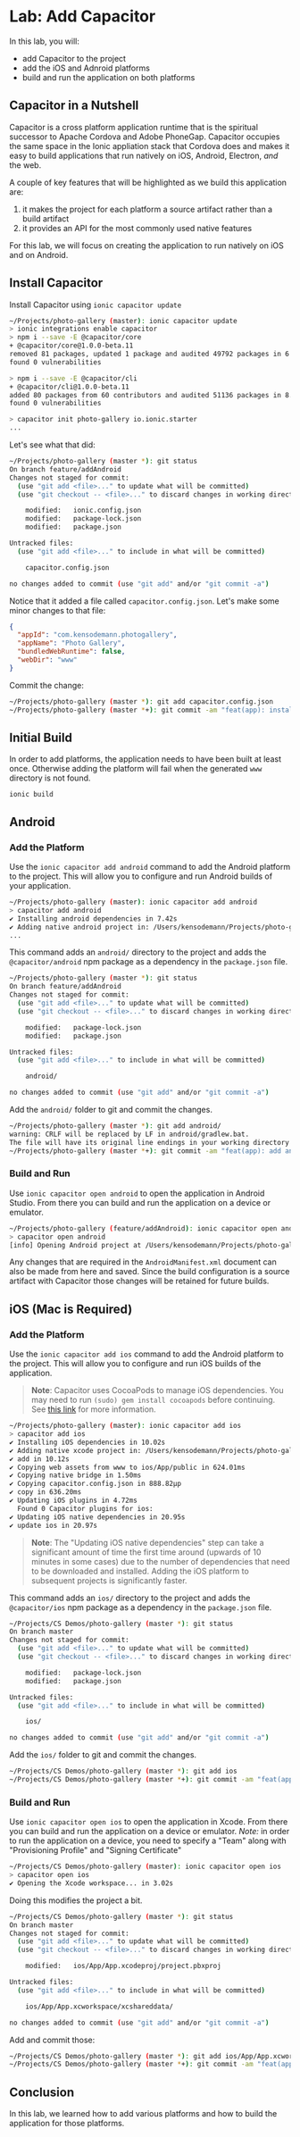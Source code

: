 # Lab: Add Capacitor

In this lab, you will:

* add Capacitor to the project
* add the iOS and Adnroid platforms
* build and run the application on both platforms

## Capacitor in a Nutshell

Capacitor is a cross platform application runtime that is the spiritual successor to Apache Cordova and Adobe PhoneGap. Capacitor occupies the same space in the Ionic appliation stack that Cordova does and makes it easy to build applications that run natively on iOS, Android, Electron, _and_ the web.

A couple of key features that will be highlighted as we build this application are:

1. it makes the project for each platform a source artifact rather than a build artifact
1. it provides an API for the most commonly used native features

For this lab, we will focus on creating the application to run natively on iOS and on Android.

## Install Capacitor

Install Capacitor using `ionic capacitor update`

```bash
~/Projects/photo-gallery (master): ionic capacitor update
> ionic integrations enable capacitor
> npm i --save -E @capacitor/core
+ @capacitor/core@1.0.0-beta.11
removed 81 packages, updated 1 package and audited 49792 packages in 6.309s
found 0 vulnerabilities

> npm i --save -E @capacitor/cli
+ @capacitor/cli@1.0.0-beta.11
added 80 packages from 60 contributors and audited 51136 packages in 8.688s
found 0 vulnerabilities

> capacitor init photo-gallery io.ionic.starter
...
```

Let's see what that did:

```bash
~/Projects/photo-gallery (master *): git status
On branch feature/addAndroid
Changes not staged for commit:
  (use "git add <file>..." to update what will be committed)
  (use "git checkout -- <file>..." to discard changes in working directory)

	modified:   ionic.config.json
	modified:   package-lock.json
	modified:   package.json

Untracked files:
  (use "git add <file>..." to include in what will be committed)

	capacitor.config.json

no changes added to commit (use "git add" and/or "git commit -a")
```

Notice that it added a file called `capacitor.config.json`. Let's make some minor changes to that file:

```json
{
  "appId": "com.kensodemann.photogallery",
  "appName": "Photo Gallery",
  "bundledWebRuntime": false,
  "webDir": "www"
}
```

Commit the change:

```bash
~/Projects/photo-gallery (master *): git add capacitor.config.json
~/Projects/photo-gallery (master *+): git commit -am "feat(app): install capacitor"
```

## Initial Build

In order to add platforms, the application needs to have been built at least once. Otherwise adding the platform will fail when the generated `www` directory is not found.

`ionic build`

## Android

### Add the Platform

Use the `ionic capacitor add android` command to add the Android platform to the project. This will allow you to configure and run Android builds of your application.

```bash
~/Projects/photo-gallery (master): ionic capacitor add android
> capacitor add android
✔ Installing android dependencies in 7.42s
✔ Adding native android project in: /Users/kensodemann/Projects/photo-gallery/android in 75.78ms
...
```

This command adds an `android/` directory to the project and adds the `@capacitor/android` npm package as a dependency in the `package.json` file.

```bash
~/Projects/photo-gallery (master *): git status
On branch feature/addAndroid
Changes not staged for commit:
  (use "git add <file>..." to update what will be committed)
  (use "git checkout -- <file>..." to discard changes in working directory)

	modified:   package-lock.json
	modified:   package.json

Untracked files:
  (use "git add <file>..." to include in what will be committed)

	android/

no changes added to commit (use "git add" and/or "git commit -a")
```

Add the `android/` folder to git and commit the changes. 

```bash
~/Projects/photo-gallery (master *): git add android/
warning: CRLF will be replaced by LF in android/gradlew.bat.
The file will have its original line endings in your working directory
~/Projects/photo-gallery (master *+): git commit -am "feat(app): add android"
```

### Build and Run

Use `ionic capacitor open android` to open the application in Android Studio. From there you can build and run the application on a device or emulator.

```bash
~/Projects/photo-gallery (feature/addAndroid): ionic capacitor open android
> capacitor open android
[info] Opening Android project at /Users/kensodemann/Projects/photo-gallery/android
```

Any changes that are required in the `AndroidManifest.xml` document can also be made from here and saved. Since the build configuration is a source artifact with Capacitor those changes will be retained for future builds.

## iOS (Mac is Required)

### Add the Platform

Use the `ionic capacitor add ios` command to add the Android platform to the project. This will allow you to configure and run iOS builds of the application.

> **Note**: Capacitor uses CocoaPods to manage iOS dependencies. You may need to run `(sudo) gem install cocoapods` before continuing. See <a href="https://guides.cocoapods.org/using/getting-started.html#installation" target="_blank">this link</a> for more information.

```bash
~/Projects/photo-gallery (master): ionic capacitor add ios
> capacitor add ios
✔ Installing iOS dependencies in 10.02s
✔ Adding native xcode project in: /Users/kensodemann/Projects/photo-gallery/ios in 93.29ms
✔ add in 10.12s
✔ Copying web assets from www to ios/App/public in 624.01ms
✔ Copying native bridge in 1.50ms
✔ Copying capacitor.config.json in 888.82μp
✔ copy in 636.20ms
✔ Updating iOS plugins in 4.72ms
  Found 0 Capacitor plugins for ios:
✔ Updating iOS native dependencies in 20.95s
✔ update ios in 20.97s
```

> **Note**: The "Updating iOS native dependencies" step can take a significant amount of time the first time around (upwards of 10 minutes in some cases) due to the number of dependencies that need to be downloaded and installed. Adding the iOS platform to subsequent projects is significantly faster.

This command adds an `ios/` directory to the project and adds the `@capacitor/ios` npm package as a dependency in the `package.json` file.

```bash
~/Projects/CS Demos/photo-gallery (master *): git status
On branch master
Changes not staged for commit:
  (use "git add <file>..." to update what will be committed)
  (use "git checkout -- <file>..." to discard changes in working directory)

	modified:   package-lock.json
	modified:   package.json

Untracked files:
  (use "git add <file>..." to include in what will be committed)

	ios/

no changes added to commit (use "git add" and/or "git commit -a")
```

Add the `ios/` folder to git and commit the changes. 

```bash
~/Projects/CS Demos/photo-gallery (master *): git add ios
~/Projects/CS Demos/photo-gallery (master *+): git commit -am "feat(app): add ios"
```

### Build and Run

Use `ionic capacitor open ios` to open the application in Xcode. From there you can build and run the application on a device or emulator. *Note:* in order to run the application on a device, you need to specify a "Team" along with "Provisioning Profile" and "Signing Certificate"

```bash
~/Projects/CS Demos/photo-gallery (master): ionic capacitor open ios
> capacitor open ios
✔ Opening the Xcode workspace... in 3.02s
```

Doing this modifies the project a bit.

```bash
~/Projects/CS Demos/photo-gallery (master *): git status
On branch master
Changes not staged for commit:
  (use "git add <file>..." to update what will be committed)
  (use "git checkout -- <file>..." to discard changes in working directory)

	modified:   ios/App/App.xcodeproj/project.pbxproj

Untracked files:
  (use "git add <file>..." to include in what will be committed)

	ios/App/App.xcworkspace/xcshareddata/

no changes added to commit (use "git add" and/or "git commit -a")
```

Add and commit those:

```bash
~/Projects/CS Demos/photo-gallery (master *): git add ios/App/App.xcworkspace/xcshareddata
~/Projects/CS Demos/photo-gallery (master *+): git commit -am "feat(app): update ios project"
```

## Conclusion

In this lab, we learned how to add various platforms and how to build the application for those platforms.
